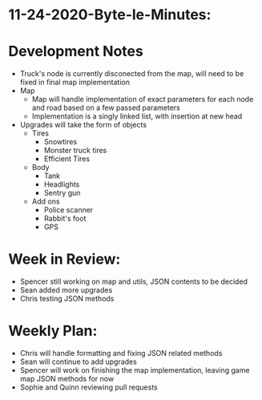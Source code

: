 # 11-24-2020-Byte-le-Minutes:

# Development Notes
- Truck's node is currently disconected from the map, will need to be fixed in final map implementation
- Map
    - Map will handle implementation of exact parameters for each node and road based on a few passed parameters
    - Implementation is a singly linked list, with insertion at new head
- Upgrades will take the form of objects
    - Tires
        - Snowtires
        - Monster truck tires
        - Efficient Tires
    - Body
        - Tank
        - Headlights
        - Sentry gun
    - Add ons
        - Police scanner
        - Rabbit's foot
        - GPS

# Week in Review:
- Spencer still working on map and utils, JSON contents to be decided 
- Sean added more upgrades
- Chris testing JSON methods

# Weekly Plan:
- Chris will handle formatting and fixing JSON related methods
- Sean will continue to add upgrades
- Spencer will work on finishing the map implementation, leaving game map JSON methods for now
- Sophie and Quinn reviewing pull requests
